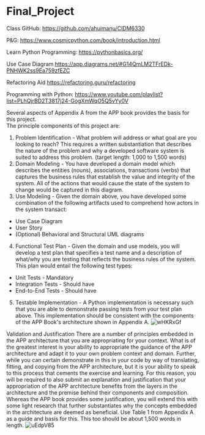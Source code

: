 # Final_Project
Class GitHub: https://github.com/ahuimanu/CIDM6330

P&G: https://www.cosmicpython.com/book/introduction.html

Learn Python Programming: https://pythonbasics.org/

Use Case Diagram
https://app.diagrams.net/#G14QmLM2TFrEDk-PNHWK2ss9Ea759zfEZC

Refactoring Aid
https://refactoring.guru/refactoring

Programming with Python: https://www.youtube.com/playlist?list=PLhQjrBD2T3817j24-GogXmWqO5Q5vYy0V

Several aspects of Appendix A from the APP book provides the basis for this project.  
The principle components of this project are:
1. Problem Identification - What problem will address or what goal are you looking to reach? This requires a written substantiation that describes the nature of the problem and why a developed software system is suited to address this problem. (target length: 1,000 to 1,500 words)
2. Domain Modeling - You have developed a domain model which describes the entities (nouns), associations, transactions (verbs) that captures the business rules that establish the value and integrity of the system.  All of the actions that would cause the state of the system to change would be captured in this diagram.
3. Use Modeling - Given the domain above, you have developed some combination of the following artifacts used to comprehend how actors in the system transact:
  - Use Case Diagram
  - User Story
  - (Optional) Behavioral and Structural UML diagrams
4. Functional Test Plan - Given the domain and use models, you will develop a test plan that specifies a test name and a description of what/why you are testing that reflects the business rules of the system.  This plan would entail the following test types:
  - Unit Tests - Mandatory
  - Integration Tests - Should have
  - End-to-End Tests - Should have
5. Testable Implementation - A Python implementation is necessary such that you are able to demonstrate passing tests from your test plan above.  This implementation should be consistent with the components of the APP Book's architecture shown in Appendix A.
![wHKRxGf](https://user-images.githubusercontent.com/74974174/226179922-f25fad53-fdd1-49b9-8154-4277b289b049.jpg)


Validation and Justification
There are a number of principles embedded in the APP architecture that you are appropriating for your context.  What is of the greatest interest is your ability to appropriate the guidance of the APP architecture and adapt it to your own problem context and domain.  Further, while you can certain demonstrate in this in your code by way of translating, fitting, and copying from the APP architecture, but it is your ability to speak to this process that cements the exercise and learning.  For this reason, you will be required to also submit an explanation and justification that your appropriation of the APP architecture benefits from the layers in the architecture and the premise behind their components and composition.  Whereas the APP book provides some justification, you will extend this with some light research that further substantiates why the concepts embedded in the architecture are deemed as beneficial.  Use Table 1 from Appendix A as a guide and basis for this.  This too should be about 1,500 words in length.
![uEdpV85](https://user-images.githubusercontent.com/74974174/226179839-72442b98-e009-47cc-a38e-04e202d57ff3.jpg)

